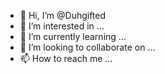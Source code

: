 - 👋 Hi, I’m @Duhgifted
- 👀 I’m interested in ...
- 🌱 I’m currently learning ...
- 💞️ I’m looking to collaborate on ...
- 📫 How to reach me ...

<!---
Duhgifted/Duhgifted is a ✨ special ✨ repository because its `README.md` (this file) appears on your GitHub profile.
You can click the Preview link to take a look at your changes.
--->
